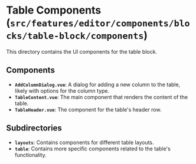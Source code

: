 # Table Components (`src/features/editor/components/blocks/table-block/components`)

This directory contains the UI components for the table block.

## Components

-   **`AddColumnDialog.vue`**: A dialog for adding a new column to the table, likely with options for the column type.
-   **`TableContent.vue`**: The main component that renders the content of the table.
-   **`TableHeader.vue`**: The component for the table's header row.

## Subdirectories

-   **`layouts`**: Contains components for different table layouts.
-   **`table`**: Contains more specific components related to the table's functionality. 